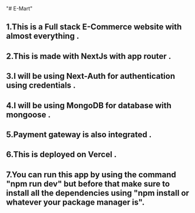 "# E-Mart" 
## 1.This is a Full stack E-Commerce website with almost everything .
## 2.This is made with NextJs with app router .
## 3.I will be using Next-Auth for authentication using credentials .
## 4.I will be using MongoDB for database with mongoose .
## 5.Payment gateway is also integrated .
## 6.This is deployed on Vercel .
## 7.You can run this app by using the command "npm run dev" but before that make sure to install all the dependencies using "npm install or whatever your package manager is".